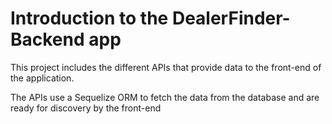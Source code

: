 # Introduction to the DealerFinder-Backend app

This project includes the different APIs that provide data to the front-end of the application. 

The APIs use a Sequelize ORM to fetch the data from the database and are ready for discovery by the front-end 
